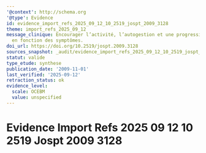 ```yaml
---
'@context': http://schema.org
'@type': Evidence
id: evidence_import_refs_2025_09_12_10_2519_jospt_2009_3128
theme: import_refs_2025_09_12
message_clinique: Encourager l’activité, l’autogestion et une progression graduée
  en fonction des symptômes.
doi_url: https://doi.org/10.2519/jospt.2009.3128
sources_snapshot: _audit/evidence_import_refs_2025_09_12_10_2519_jospt_2009_3128.json
statut: valide
type_etude: synthese
publication_date: '2009-11-01'
last_verified: '2025-09-12'
retraction_status: ok
evidence_level:
  scale: OCEBM
  value: unspecified
---
```

# Evidence Import Refs 2025 09 12 10 2519 Jospt 2009 3128

